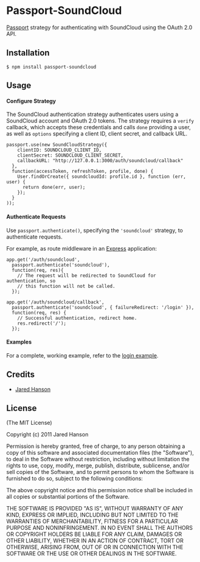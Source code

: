 # Passport-SoundCloud

[Passport](https://github.com/jaredhanson/passport) strategy for authenticating
with SoundCloud using the OAuth 2.0 API.

## Installation

    $ npm install passport-soundcloud

## Usage

#### Configure Strategy

The SoundCloud authentication strategy authenticates users using a SoundCloud
account and OAuth 2.0 tokens.  The strategy requires a `verify` callback, which
accepts these credentials and calls `done` providing a user, as well as
`options` specifying a client ID, client secret, and callback URL.

    passport.use(new SoundCloudStrategy({
        clientID: SOUNDCLOUD_CLIENT_ID,
        clientSecret: SOUNDCLOUD_CLIENT_SECRET,
        callbackURL: "http://127.0.0.1:3000/auth/soundcloud/callback"
      },
      function(accessToken, refreshToken, profile, done) {
        User.findOrCreate({ soundcloudId: profile.id }, function (err, user) {
          return done(err, user);
        });
      }
    ));

#### Authenticate Requests

Use `passport.authenticate()`, specifying the `'soundcloud'` strategy, to
authenticate requests.

For example, as route middleware in an [Express](http://expressjs.com/)
application:

    app.get('/auth/soundcloud',
      passport.authenticate('soundcloud'),
      function(req, res){
        // The request will be redirected to SoundCloud for authentication, so
        // this function will not be called.
      });

    app.get('/auth/soundcloud/callback', 
      passport.authenticate('soundcloud', { failureRedirect: '/login' }),
      function(req, res) {
        // Successful authentication, redirect home.
        res.redirect('/');
      });

#### Examples

For a complete, working example, refer to the [login example](https://github.com/jaredhanson/passport-soundcloud/tree/master/examples/login).

## Credits

  - [Jared Hanson](http://github.com/jaredhanson)

## License

(The MIT License)

Copyright (c) 2011 Jared Hanson

Permission is hereby granted, free of charge, to any person obtaining a copy of
this software and associated documentation files (the "Software"), to deal in
the Software without restriction, including without limitation the rights to
use, copy, modify, merge, publish, distribute, sublicense, and/or sell copies of
the Software, and to permit persons to whom the Software is furnished to do so,
subject to the following conditions:

The above copyright notice and this permission notice shall be included in all
copies or substantial portions of the Software.

THE SOFTWARE IS PROVIDED "AS IS", WITHOUT WARRANTY OF ANY KIND, EXPRESS OR
IMPLIED, INCLUDING BUT NOT LIMITED TO THE WARRANTIES OF MERCHANTABILITY, FITNESS
FOR A PARTICULAR PURPOSE AND NONINFRINGEMENT. IN NO EVENT SHALL THE AUTHORS OR
COPYRIGHT HOLDERS BE LIABLE FOR ANY CLAIM, DAMAGES OR OTHER LIABILITY, WHETHER
IN AN ACTION OF CONTRACT, TORT OR OTHERWISE, ARISING FROM, OUT OF OR IN
CONNECTION WITH THE SOFTWARE OR THE USE OR OTHER DEALINGS IN THE SOFTWARE.
